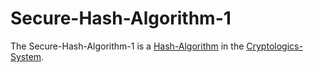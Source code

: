 # Secure-Hash-Algorithm-1

The Secure-Hash-Algorithm-1 is a [Hash-Algorithm](9000195.md) in the [Cryptologics-System](13300001.md).